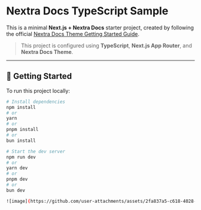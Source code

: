 # Nextra Docs TypeScript Sample

This is a minimal **Next.js + Nextra Docs** starter project, created by following the official [Nextra Docs Theme Getting Started Guide](https://nextra.site/docs/docs-theme/start).

> This project is configured using **TypeScript**, **Next.js App Router**, and **Nextra Docs Theme**.

---

## 🚀 Getting Started

To run this project locally:

```bash
# Install dependencies
npm install
# or
yarn
# or
pnpm install
# or
bun install

# Start the dev server
npm run dev
# or
yarn dev
# or
pnpm dev
# or
bun dev

![image](https://github.com/user-attachments/assets/2fa837a5-c618-4028-a903-ac3a48649a63)
